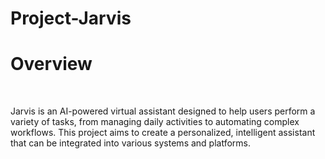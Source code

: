 # Project-Jarvis

<h1>Overview</h1>
<br>
<p>Jarvis is an AI-powered virtual assistant designed to help users perform a variety of tasks, from managing daily activities to automating complex workflows. This project aims to create a personalized, intelligent assistant that can be integrated into various systems and platforms.</p>
